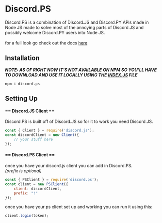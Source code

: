 # Discord.PS
Discord.PS is a combination of Discord.JS and Discord.PY APIs made in Node JS made to solve most of the annoying parts of Discord.JS and possibly welcome Discord.PY users into Node JS.<br><br>
for a full look go check out the docs [here](https://github.com/TheFlameZEternal/Discord.PS/blob/main/docs.md)
## Installation
*__NOTE: AS OF RIGHT NOW IT'S NOT AVAILABLE ON NPM SO YOU'LL HAVE TO DOWNLOAD AND USE IT LOCALLY USING THE [INDEX.JS](https://github.com/TheFlameZEternal/Discord.PS/blob/main/index.js) FILE__*
```npm
npm i discord.ps
```
## Setting Up
#### **== Discord.JS Client ==**
Discord.PS is built off of Discord.JS so for it to work you need Discord.JS.
```js
const { Client } = require('discord.js');
const discordClient = new Client({
	// your stuff here
});
```
#### **== Discord.PS Client ==**
once you have your discord.js client you can add in Discord.PS.<br>
*(prefix is optional)*
```js
const { PSClient } = require('discord.ps');
const client = new PSClient({
	client: discordClient,
	prefix: "!" 
});
```
once you have your ps client set up and working you can run it using this:
```js
client.login(token);
```
